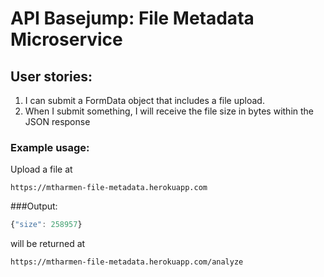 # API Basejump: File Metadata Microservice
## User stories:
1. I can submit a FormData object that includes a file upload.
2. When I submit something, I will receive the file size in bytes within the JSON response

### Example usage:

Upload a file at

```text
https://mtharmen-file-metadata.herokuapp.com
```
###Output:
```js
{"size": 258957}
```
will be returned at 

```text
https://mtharmen-file-metadata.herokuapp.com/analyze
```
